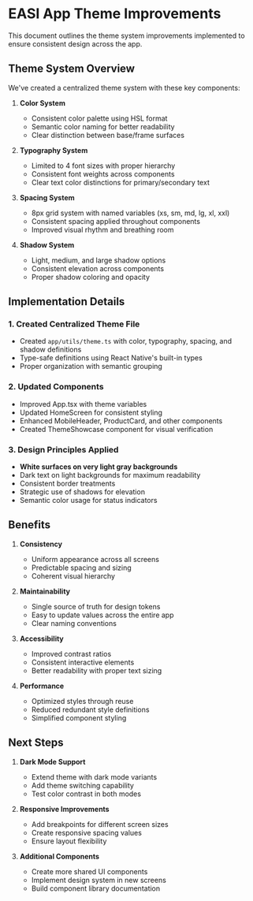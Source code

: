 # EASI App Theme Improvements

This document outlines the theme system improvements implemented to ensure consistent design across the app.

## Theme System Overview

We've created a centralized theme system with these key components:

1. **Color System**
   - Consistent color palette using HSL format
   - Semantic color naming for better readability
   - Clear distinction between base/frame surfaces

2. **Typography System**
   - Limited to 4 font sizes with proper hierarchy
   - Consistent font weights across components
   - Clear text color distinctions for primary/secondary text

3. **Spacing System**
   - 8px grid system with named variables (xs, sm, md, lg, xl, xxl)
   - Consistent spacing applied throughout components
   - Improved visual rhythm and breathing room

4. **Shadow System**
   - Light, medium, and large shadow options
   - Consistent elevation across components
   - Proper shadow coloring and opacity

## Implementation Details

### 1. Created Centralized Theme File
- Created `app/utils/theme.ts` with color, typography, spacing, and shadow definitions
- Type-safe definitions using React Native's built-in types
- Proper organization with semantic grouping

### 2. Updated Components
- Improved App.tsx with theme variables
- Updated HomeScreen for consistent styling
- Enhanced MobileHeader, ProductCard, and other components
- Created ThemeShowcase component for visual verification

### 3. Design Principles Applied
- **White surfaces on very light gray backgrounds**
- Dark text on light backgrounds for maximum readability
- Consistent border treatments
- Strategic use of shadows for elevation
- Semantic color usage for status indicators

## Benefits

1. **Consistency**
   - Uniform appearance across all screens
   - Predictable spacing and sizing
   - Coherent visual hierarchy

2. **Maintainability**
   - Single source of truth for design tokens
   - Easy to update values across the entire app
   - Clear naming conventions

3. **Accessibility**
   - Improved contrast ratios
   - Consistent interactive elements
   - Better readability with proper text sizing

4. **Performance**
   - Optimized styles through reuse
   - Reduced redundant style definitions
   - Simplified component styling

## Next Steps

1. **Dark Mode Support**
   - Extend theme with dark mode variants
   - Add theme switching capability
   - Test color contrast in both modes

2. **Responsive Improvements**
   - Add breakpoints for different screen sizes
   - Create responsive spacing values
   - Ensure layout flexibility

3. **Additional Components**
   - Create more shared UI components
   - Implement design system in new screens
   - Build component library documentation 